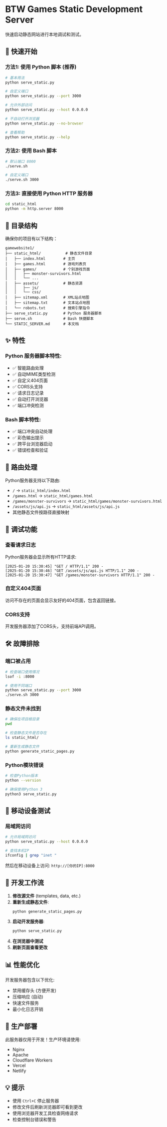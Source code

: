 # BTW Games Static Development Server

快速启动静态网站进行本地调试和测试。

## 🚀 快速开始

### 方法1: 使用 Python 脚本 (推荐)

```bash
# 基本用法
python serve_static.py

# 自定义端口
python serve_static.py --port 3000

# 允许外部访问
python serve_static.py --host 0.0.0.0

# 不自动打开浏览器
python serve_static.py --no-browser

# 查看帮助
python serve_static.py --help
```

### 方法2: 使用 Bash 脚本

```bash
# 默认端口 8000
./serve.sh

# 自定义端口
./serve.sh 3000
```

### 方法3: 直接使用 Python HTTP 服务器

```bash
cd static_html
python -m http.server 8000
```

## 📁 目录结构

确保你的项目有以下结构：

```
gamewebsite1/
├── static_html/           # 静态文件目录
│   ├── index.html        # 主页
│   ├── games.html        # 游戏列表页
│   ├── games/            # 个别游戏页面
│   │   ├── monster-survivors.html
│   │   └── ...
│   ├── assets/           # 静态资源
│   │   ├── js/
│   │   └── css/
│   ├── sitemap.xml       # XML站点地图
│   ├── sitemap.txt       # 文本站点地图
│   └── robots.txt        # 搜索引擎指令
├── serve_static.py       # Python 服务器脚本
├── serve.sh              # Bash 快捷脚本
└── STATIC_SERVER.md      # 本文档
```

## ✨ 特性

### Python 服务器脚本特性:
- ✅ 智能路由处理
- ✅ 自动MIME类型检测
- ✅ 自定义404页面
- ✅ CORS头支持
- ✅ 请求日志记录
- ✅ 自动打开浏览器
- ✅ 端口冲突检测

### Bash 脚本特性:
- ✅ 端口冲突自动处理
- ✅ 彩色输出提示
- ✅ 跨平台浏览器启动
- ✅ 错误检查和验证

## 🔧 路由处理

Python服务器支持以下路由:

- `/` → `static_html/index.html`
- `/games.html` → `static_html/games.html`
- `/games/monster-survivors` → `static_html/games/monster-survivors.html`
- `/assets/js/api.js` → `static_html/assets/js/api.js`
- 其他静态文件按路径直接映射

## 🐛 调试功能

### 查看请求日志
Python服务器会显示所有HTTP请求:
```
[2025-01-20 15:30:45] "GET / HTTP/1.1" 200 -
[2025-01-20 15:30:46] "GET /assets/js/api.js HTTP/1.1" 200 -
[2025-01-20 15:30:47] "GET /games/monster-survivors HTTP/1.1" 200 -
```

### 自定义404页面
访问不存在的页面会显示友好的404页面，包含返回链接。

### CORS支持
开发服务器添加了CORS头，支持前端API调用。

## 🛠️ 故障排除

### 端口被占用
```bash
# 检查端口使用情况
lsof -i :8000

# 使用不同端口
python serve_static.py --port 3000
./serve.sh 3000
```

### 静态文件未找到
```bash
# 确保在项目根目录
pwd

# 检查静态文件是否存在
ls static_html/

# 重新生成静态文件
python generate_static_pages.py
```

### Python模块错误
```bash
# 检查Python版本
python --version

# 确保使用Python 3
python3 serve_static.py
```

## 📱 移动设备测试

### 局域网访问
```bash
# 允许局域网访问
python serve_static.py --host 0.0.0.0

# 查找本机IP
ifconfig | grep "inet "
```

然后在移动设备上访问: `http://[你的IP]:8000`

## 🔄 开发工作流

1. **修改源文件** (templates, data, etc.)
2. **重新生成静态文件**:
   ```bash
   python generate_static_pages.py
   ```
3. **启动开发服务器**:
   ```bash
   python serve_static.py
   ```
4. **在浏览器中测试**
5. **刷新页面查看更改**

## 📊 性能优化

开发服务器包含以下优化:
- 禁用缓存头 (方便开发)
- 压缩响应 (自动)
- 快速文件服务
- 最小化日志开销

## 🚀 生产部署

此服务器仅用于开发！生产环境请使用:
- Nginx
- Apache
- Cloudflare Workers
- Vercel
- Netlify

## 💡 提示

- 使用 `Ctrl+C` 停止服务器
- 修改文件后刷新浏览器即可看到更改
- 使用浏览器开发工具检查网络请求
- 检查控制台错误和警告